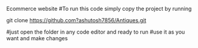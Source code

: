 Ecommerce website 
#To run this code simply copy the project by running 

git clone https://github.com?ashutosh7856/Antiques.git 

#just open the folder in any code editor and ready to run 
#use it as you want and make changes 
